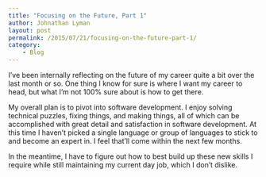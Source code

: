 ```yaml
---
title: "Focusing on the Future, Part 1"
author: Johnathan Lyman
layout: post
permalink: /2015/07/21/focusing-on-the-future-part-1/
category:
    - Blog
---
```


I’ve been internally reflecting on the future of my career quite a bit over the last month or so. One thing I know for sure is where I want my career to head, but what I’m not 100% sure about is how to get there.

My overall plan is to pivot into software development. I enjoy solving technical puzzles, fixing things, and making things, all of which can be accomplished with great detail and satisfaction in software development. At this time I haven’t picked a single language or group of languages to stick to and become an expert in. I feel that’ll come within the next few months.

In the meantime, I have to figure out how to best build up these new skills I require while still maintaining my current day job, which I don’t dislike.

